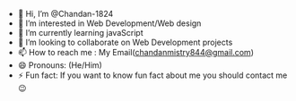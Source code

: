 - 👋 Hi, I’m @Chandan-1824
- 👀 I’m interested in Web Development/Web design
- 🌱 I’m currently learning javaScript
- 💞️ I’m looking to collaborate on Web Development projects
- 📫 How to reach me : My Email(chandanmistry844@gmail.com)
- 😄 Pronouns: (He/Him)
- ⚡ Fun fact: If you want to know fun fact about me you should contact me😉


<!---
Chandan-1824/Chandan-1824 is a ✨ special ✨ repository because its `README.md` (this file) appears on your GitHub profile.
You can click the Preview link to take a look at your changes.
--->
